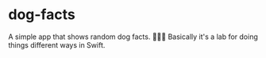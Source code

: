 # dog-facts
A simple app that shows random dog facts. 🤷🏻‍♂️ Basically it's a lab for doing things different ways in Swift.
